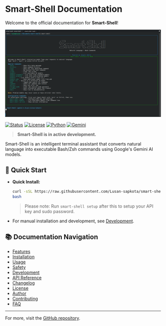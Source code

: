 # Smart-Shell Documentation

Welcome to the official documentation for **Smart-Shell**!

![Smart-Shell Logo](images/image.png)

[![Status](https://img.shields.io/badge/Status-Active%20Development-brightgreen)](https://github.com/Lusan-sapkota/smart-shell)
[![License](https://img.shields.io/badge/license-Apache--2.0-blue.svg)](../LICENSE)
[![Python](https://img.shields.io/badge/Python-3.8%2B-blue)](https://www.python.org/)
[![Gemini](https://img.shields.io/badge/AI-Google%20Gemini-orange)](https://ai.google.dev/)

> **Smart-Shell is in active development.**

Smart-Shell is an intelligent terminal assistant that converts natural language into executable Bash/Zsh commands using Google's Gemini AI models.

## 🚀 Quick Start

- **Quick Install:**
  ```bash
  curl -sSL https://raw.githubusercontent.com/Lusan-sapkota/smart-shell/main/install.sh | 
  bash
  ```

  > Please note: Run `smart-shell setup` after this to setup your API key and sudo password.
  
- For manual installation and development, see [Development](development.md).

## 📚 Documentation Navigation

- [Features](features.md)
- [Installation](installation.md)
- [Usage](usage.md)
- [Safety](safety.md)
- [Development](development.md)
- [API Reference](api.md)
- [Changelog](CHANGELOG.md)
- [License](../LICENSE)
- [Author](author.md)
- [Contributing](contributing.md)
- [FAQ](faq.md)

---

For more, visit the [GitHub repository](https://github.com/Lusan-sapkota/smart-shell).
